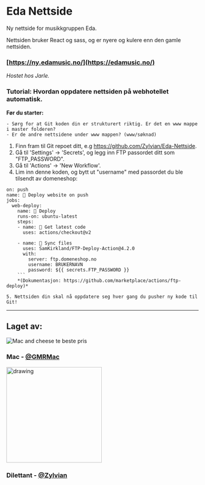 # Eda Nettside
Ny nettside for musikkgruppen Eda.

Nettsiden bruker React og sass, og er nyere og kulere enn den gamle nettsiden.

### [https://ny.edamusic.no/](https://edamusic.no/)

*Hostet hos Jarle.*


### Tutorial: Hvordan oppdatere nettsiden på webhotellet automatisk.
**Før du starter:**

    - Sørg for at Git koden din er strukturert riktig. Er det en www mappe i master folderen?
    - Er de andre nettsidene under www mappen? (www/søknad)
1. Finn fram til Git repoet ditt, e.g https://github.com/Zylvian/Eda-Nettside.
2. Gå til 'Settings' -> 'Secrets', og legg inn FTP passordet ditt som "FTP_PASSWORD".
3. Gå til 'Actions' -> 'New Workflow'.
4. Lim inn denne koden, og bytt ut "username" med passordet du ble tilsendt av domeneshop:
```
on: push
name: 🚀 Deploy website on push
jobs:
  web-deploy:
    name: 🎉 Deploy
    runs-on: ubuntu-latest
    steps:
    - name: 🚚 Get latest code
      uses: actions/checkout@v2
    
    - name: 📂 Sync files
      uses: SamKirkland/FTP-Deploy-Action@4.2.0
      with:
        server: ftp.domeneshop.no
        username: BRUKERNAVN
        password: ${{ secrets.FTP_PASSWORD }}
    ```
    *(Dokumentasjon: https://github.com/marketplace/actions/ftp-deploy)*

5. Nettsiden din skal nå oppdatere seg hver gang du pusher ny kode til Git! 
```

---

## Laget av:

![Mac and cheese te beste pris](/www/mac_cheese.webp?raw=true "Mac and cheese te beste pris")

### Mac - [@GMRMac](https://github.com/GMRMac)

<!-- ![Dilettant e på g e det mulig](/www/jarleglasses.jpg?raw=true?width=250 "Dilettant e på g e det mulig")` -->
<img src="/www/jarleglasses.jpg" alt="drawing" width="250"/>

### Dilettant - [@Zylvian](https://github.com/Zylvian) 